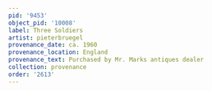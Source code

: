 ```yaml
---
pid: '9453'
object_pid: '10008'
label: Three Soldiers
artist: pieterbruegel
provenance_date: ca. 1960
provenance_location: England
provenance_text: Purchased by Mr. Marks antiques dealer
collection: provenance
order: '2613'
---
```

